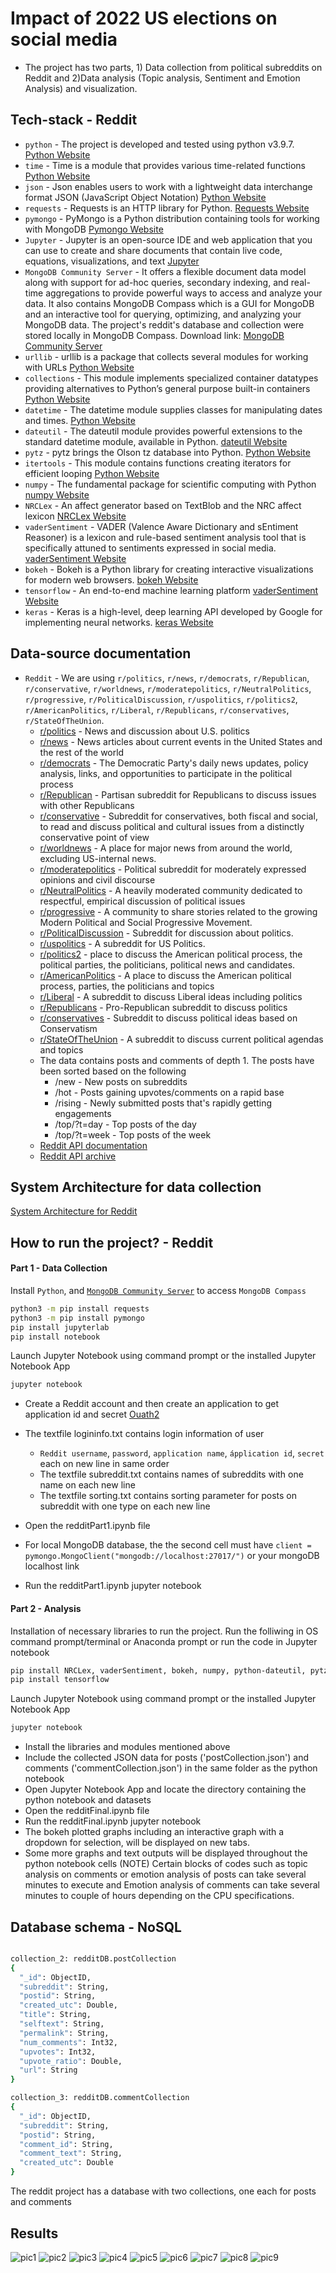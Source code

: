 # Impact of 2022 US elections on social media

* The project has two parts, 1) Data collection from political subreddits on Reddit and 2)Data analysis (Topic analysis, Sentiment and Emotion Analysis) and visualization.


## Tech-stack - Reddit
* `python` - The project is developed and tested using python v3.9.7. [Python Website](https://www.python.org/)
* `time` - Time is a module that provides various time-related functions [Python Website](https://docs.python.org/3/library/time.html)
* `json` - Json enables users to work with a lightweight data interchange format JSON (JavaScript Object Notation) [Python Website](https://docs.python.org/3/library/json.html)
* `requests` - Requests is an HTTP library for Python. [Requests Website](https://requests.readthedocs.io/en/latest/)
* `pymongo` - PyMongo is a Python distribution containing tools for working with MongoDB [Pymongo Website](https://pymongo.readthedocs.io/en/stable/)
* `Jupyter` - Jupyter is an open-source IDE and web application that you can use to create and share documents that contain live code, equations, visualizations, and text [Jupyter](https://jupyter.org/)
* `MongoDB Community Server` - It offers a flexible document data model along with support for ad-hoc queries, secondary indexing, and real-time aggregations to provide 
   powerful ways to access and analyze your data. It also contains MongoDB Compass which is a GUI for MongoDB and an interactive tool for querying, optimizing, and analyzing your MongoDB data.
   The project's reddit's database and collection were stored locally in MongoDB Compass. 
   Download link: [MongoDB Community Server](https://www.mongodb.com/try/download/community)
* `urllib` - urllib is a package that collects several modules for working with URLs [Python Website](https://docs.python.org/3/library/urllib.html)
* `collections` - This module implements specialized container datatypes providing alternatives to Python’s general purpose built-in containers [Python Website](https://docs.python.org/3/library/collections.html)
* `datetime` - The datetime module supplies classes for manipulating dates and times. [Python Website](https://docs.python.org/3/library/datetime.html)
* `dateutil` - The dateutil module provides powerful extensions to the standard datetime module, available in Python. [dateutil Website](https://dateutil.readthedocs.io/en/stable/)
* `pytz` - pytz brings the Olson tz database into Python. [Python Website](https://pypi.org/project/pytz/)
* `itertools` - This module contains functions creating iterators for efficient looping [Python Website](https://docs.python.org/3/library/itertools.html)
* `numpy` - The fundamental package for scientific computing with Python [numpy Website](https://numpy.org/doc/stable/user/whatisnumpy.html)
* `NRCLex` - An affect generator based on TextBlob and the NRC affect lexicon [NRCLex Website](https://pypi.org/project/NRCLex/)
* `vaderSentiment` - VADER (Valence Aware Dictionary and sEntiment Reasoner) is a lexicon and rule-based sentiment analysis tool that is specifically attuned to sentiments expressed in social media. [vaderSentiment Website](https://github.com/cjhutto/vaderSentiment)
* `bokeh` - Bokeh is a Python library for creating interactive visualizations for modern web browsers. [bokeh Website](https://bokeh.org/)
* `tensorflow` - An end-to-end machine learning platform [vaderSentiment Website](https://www.tensorflow.org/)
* `keras` - Keras is a high-level, deep learning API developed by Google for implementing neural networks. [keras Website](https://www.tensorflow.org/)


## Data-source documentation

* `Reddit` - We are using `r/politics`, `r/news`, `r/democrats`, `r/Republican`, `r/conservative`, `r/worldnews`, `r/moderatepolitics`, `r/NeutralPolitics`, `r/progressive`, `r/PoliticalDiscussion`, `r/uspolitics`, `r/politics2`, `r/AmericanPolitics`, `r/Liberal`, `r/Republicans`, `r/conservatives`, `r/StateOfTheUnion`.
  * [r/politics](https://reddit.com/r/politics) - News and discussion about U.S. politics
  * [r/news](https://reddit.com/r/news) - News articles about current events in the United States and the rest of the world
  * [r/democrats](https://reddit.com/r/democrats) - The Democratic Party's daily news updates, policy analysis, links, and opportunities to participate in the political process
  * [r/Republican](https://reddit.com/r/Republican) - Partisan subreddit for Republicans to discuss issues with other Republicans
  * [r/conservative](https://reddit.com/r/conservative) - Subreddit for conservatives, both fiscal and social, to read and discuss political and cultural issues from a distinctly conservative point of view
  * [r/worldnews](https://reddit.com/r/worldnews) - A place for major news from around the world, excluding US-internal news.
  * [r/moderatepolitics](https://reddit.com/r/moderatepolitics) - Political subreddit for moderately expressed opinions and civil discourse
  * [r/NeutralPolitics](https://reddit.com/r/NeutralPolitics) - A heavily moderated community dedicated to respectful, empirical discussion of political issues
  * [r/progressive](https://reddit.com/r/progressive) - A community to share stories related to the growing Modern Political and Social Progressive Movement.
  * [r/PoliticalDiscussion](https://reddit.com/r/PoliticalDiscussion) - Subreddit for discussion about politics.
  * [r/uspolitics](https://reddit.com/r/uspolitics) - A subreddit for US Politics.
  * [r/politics2](https://reddit.com/r/politics2) -  place to discuss the American political process, the political parties, the politicians, political news and candidates.
  * [r/AmericanPolitics](https://reddit.com/r/AmericanPolitics) - A place to discuss the American political process, parties, the politicians and topics
  * [r/Liberal](https://reddit.com/r/Liberal) - A subreddit to discuss Liberal ideas including politics
  * [r/Republicans](https://reddit.com/r/Republicans) - Pro-Republican subreddit to discuss politics
  * [r/conservatives](https://reddit.com/r/conservatives) - Subreddit to discuss political ideas based on Conservatism 
  * [r/StateOfTheUnion](https://reddit.com/r/StateOfTheUnion) - A subreddit to discuss current political agendas and topics
  * The data contains posts  and comments of depth 1. The posts have been sorted based on the following
    * /new - New posts on subreddits
    * /hot - Posts gaining upvotes/comments on a rapid base
    * /rising - Newly submitted posts that's rapidly getting engagements
    * /top/?t=day - Top posts of the day
    * /top/?t=week - Top posts of the week
  * [Reddit API documentation](https://www.reddit.com/dev/api/) 
  * [Reddit API archive](https://github.com/reddit-archive/reddit/wiki/API)


## System Architecture for data collection

[System Architecture for Reddit](https://lucid.app/lucidchart/15df7844-7d98-4580-ae59-20332cc6ab97/edit?viewport_loc=-269%2C-31%2C2226%2C915%2C0_0&invitationId=inv_a9a04f58-5e94-44b8-8eb5-df7635da9bb6)


## How to run the project? - Reddit

#### Part 1 - Data Collection
Install `Python`, and [`MongoDB Community Server`](https://www.mongodb.com/try/download/community) to access `MongoDB Compass`

```bash
python3 -m pip install requests
python3 -m pip install pymongo
pip install jupyterlab
pip install notebook
```

Launch Jupyter Notebook using command prompt or the installed Jupyter Notebook App
```bash
jupyter notebook
```


* Create a Reddit account and then create an application to get application id and secret [Ouath2](https://github.com/reddit-archive/reddit/wiki/OAuth2)

* The textfile logininfo.txt contains login information of user
  * `Reddit username`, `password`, `application name`, `ápplication id`, `secret` each on new line in same order
  * The textfile subreddit.txt contains names of subreddits with one name on each new line
  * The textfile sorting.txt contains sorting parameter for posts on subreddit with one type on each new line

* Open the redditPart1.ipynb file
* For local MongoDB database, the the second cell must have `client = pymongo.MongoClient("mongodb://localhost:27017/")` or your mongoDB localhost link

* Run the redditPart1.ipynb jupyter notebook

#### Part 2 - Analysis
Installation of necessary libraries to run the project. Run the folliwing in OS command prompt/terminal or Anaconda prompt or run the code in Jupyter notebook
```bash
pip install NRCLex, vaderSentiment, bokeh, numpy, python-dateutil, pytz
pip install tensorflow
```
Launch Jupyter Notebook using command prompt or the installed Jupyter Notebook App
```bash
jupyter notebook
```

* Install the libraries and modules mentioned above
* Include the collected JSON data for posts ('postCollection.json') and comments ('commentCollection.json') in the same folder as the python notebook
* Open Jupyter Notebook App and locate the directory containing the python notebook and datasets
* Open the redditFinal.ipynb file
* Run the redditFinal.ipynb jupyter notebook
* The bokeh plotted graphs including an interactive graph with a dropdown for selection, will be displayed on new tabs.
* Some more graphs and text outputs will be displayed throughout the python notebook cells
(NOTE) Certain blocks of codes such as topic analysis on comments or emotion analysis of posts can take several minutes to execute and Emotion analysis of comments can take several minutes to couple of hours depending on the CPU specifications.

## Database schema - NoSQL

```bash

collection_2: redditDB.postCollection
{
  "_id": ObjectID,
  "subreddit": String,
  "postid": String,
  "created_utc": Double,
  "title": String,
  "selftext": String,
  "permalink": String,
  "num_comments": Int32,
  "upvotes": Int32,
  "upvote_ratio": Double,
  "url": String 
}

collection_3: redditDB.commentCollection
{
  "_id": ObjectID,
  "subreddit": String,
  "postid": String,
  "comment_id": String,
  "comment_text": String,
  "created_utc": Double
}
```
The reddit project has a database with two collections, one each for posts and comments

## Results

![pic1](https://user-images.githubusercontent.com/20452759/221375862-eceaeff2-0c01-48e5-9a94-4cd937d19ecc.JPG)
![pic2](https://user-images.githubusercontent.com/20452759/221375853-e5350a25-4b17-4b0d-a21b-c3ba1adbc152.JPG)
![pic3](https://user-images.githubusercontent.com/20452759/221375854-c042fa81-615c-4bd1-8252-2aefb3ce1c95.JPG)
![pic4](https://user-images.githubusercontent.com/20452759/221375855-64646294-0d7c-43e9-a0a3-9e683bd8a52c.JPG)
![pic5](https://user-images.githubusercontent.com/20452759/221375856-1e65834b-a07f-459f-8700-2b5acc9736ec.JPG)
![pic6](https://user-images.githubusercontent.com/20452759/221375857-f0c2ca14-53ba-48b1-9630-b26acab646a1.jpeg)
![pic7](https://user-images.githubusercontent.com/20452759/221375858-04cc212e-1a8c-4df9-bd4a-0af994e73282.jpeg)
![pic8](https://user-images.githubusercontent.com/20452759/221375859-1acff30e-7c44-4819-a0ac-396837aeb627.jpeg)
![pic9](https://user-images.githubusercontent.com/20452759/221375860-526e3e1f-17b2-4a55-8ccf-1fa14b781b73.jpeg)